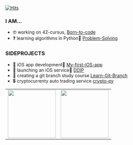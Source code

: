 [![Hits](https://hits.seeyoufarm.com/api/count/incr/badge.svg?url=https%3A%2F%2Fgithub.com%2Feuiminnn&count_bg=%23000000&title_bg=%23000000&icon=ghostery.svg&icon_color=%23FFFFFF&title=hits&edge_flat=false)](https://hits.seeyoufarm.com)

### I AM...

- 🤓  working on 42-cursus, [Born-to-code](https://github.com/euiminnn/Born-to-code)
- ❓  learning algorithms in Python🐍 [Problem-Solving](https://github.com/euiminnn/Programmers)

### SIDEPROJECTS

- 🍏  iOS app development📱 [My-first-iOS-app](https://github.com/euiminnn/My-first-iOS-app)
- 🍎  launching an iOS service📲 [DDIP](https://github.com/rkskekzzz/ddip)
- 🌴  creating a git branch study course [Learn-Git-Branch](https://github.com/euiminnn/Learn-Git-Branch)
- 💲  cryptocurrenty auto trading service [crypto-py](https://github.com/euiminnn/crypto-py)

<table><tr>
	<td valign="top" width="50%">
		<img src="https://github-readme-stats.vercel.app/api?username=euiminnn&show_icons=true&count_private=true&hide_border=true" style="height: 150px"/>
	</td>
	<td valign="top" width="50%">
		<img src="https://github-readme-stats.vercel.app/api/top-langs/?username=euiminnn&hide_border=true&layout=compact" style="height: 150px"/>
	</td>
</tr></table>

